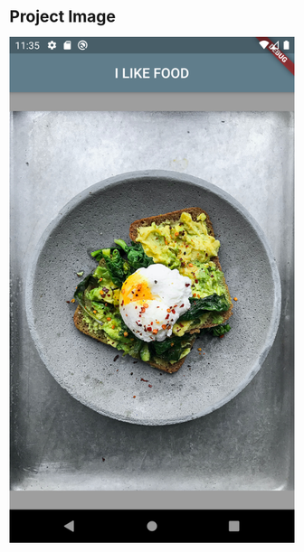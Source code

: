 # Project Image

![](https://github.com/frankmaayn/flutter_projects/blob/main/project_images/i_like_food.png)
